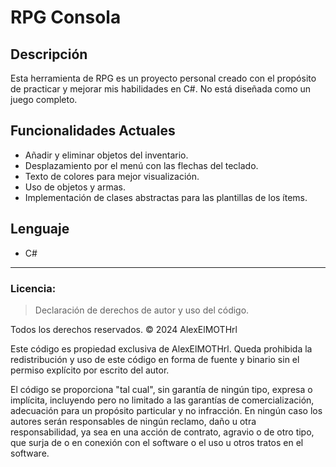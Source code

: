 # RPG Consola

## Descripción
Esta herramienta de RPG es un proyecto personal creado con el propósito de practicar y mejorar mis habilidades en C#. No está diseñada como un juego completo.

## Funcionalidades Actuales
- Añadir y eliminar objetos del inventario.
- Desplazamiento por el menú con las flechas del teclado.
- Texto de colores para mejor visualización.
- Uso de objetos y armas.
- Implementación de clases abstractas para las plantillas de los ítems.

## Lenguaje
- C#

---

### **Licencia**:
> Declaración de derechos de autor y uso del código.

Todos los derechos reservados. © 2024 AlexElMOTHrl

Este código es propiedad exclusiva de AlexElMOTHrl. Queda prohibida la redistribución y uso de este código en forma de fuente y binario sin el permiso explícito por escrito del autor.

El código se proporciona "tal cual", sin garantía de ningún tipo, expresa o implícita, incluyendo pero no limitado a las garantías de comercialización, adecuación para un propósito particular y no infracción. En ningún caso los autores serán responsables de ningún reclamo, daño u otra responsabilidad, ya sea en una acción de contrato, agravio o de otro tipo, que surja de o en conexión con el software o el uso u otros tratos en el software.

